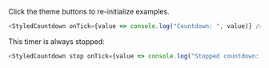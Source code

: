Click the theme buttons to re-initialize examples.

```js
<StyledCountdown onTick={value => console.log("Countdown: ", value)} />
```

This timer is always stopped:

```js
<StyledCountdown stop onTick={value => console.log("Stopped countdown: ", value)} />
```

